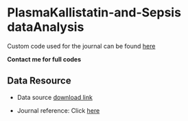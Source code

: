 # PlasmaKallistatin-and-Sepsis dataAnalysis
Custom code used for the journal can be found [here](https://github.com/viskky/PlasmaKallistatin-and-SepsisAnalysis)

**Contact me for full codes**

## Data Resource
- Data source [download link](http://www.plosone.org/article/fetchSingleRepresentation.action?uri=info:doi/10.1371/journal.pone.0178387.s001)
* Journal reference: Click [here](https://journals.plos.org/plosone/article?id=10.1371/journal.pone.0178387)
